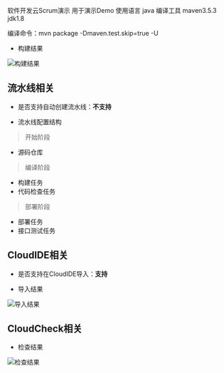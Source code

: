 ﻿软件开发云Scrum演示
用于演示Demo
使用语言 java
编译工具 maven3.5.3  jdk1.8

编译命令：mvn package -Dmaven.test.skip=true -U

* 构建结果

![构建结果](./images/devCloudDemo-构建截图.PNG)

## 流水线相关

- 是否支持自动创建流水线：**不支持**

- 流水线配置结构

> 开始阶段
+ 源码仓库

> 编译阶段
+ 构建任务
+ 代码检查任务

> 部署阶段
+ 部署任务
+ 接口测试任务

## CloudIDE相关

- 是否支持在CloudIDE导入：**支持**

* 导入结果

![导入结果](./images/devCloudDemo-CloudIDE截图.PNG)

## CloudCheck相关

* 检查结果

![检查结果](./images/devCloudDemo-代码检查截图.PNG)